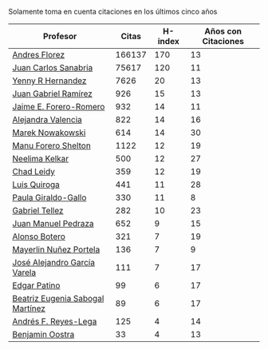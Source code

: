 Solamente toma en cuenta citaciones en los últimos cinco años

Profesor | Citas | H-index | Años con Citaciones |
----  | ----- | --- | --- |
[Andres Florez](https://scholar.google.com.co/citations?user=SUG6ga0AAAAJ&hl=en) | 166137 | 170 |  13 | 
[Juan Carlos Sanabria](https://scholar.google.com/citations?user=ExNZQTIAAAAJ&hl=en)| 75617 | 120 | 11 |
[Yenny R Hernandez](https://scholar.google.com.co/citations?user=KXWwfMMAAAAJ&hl=en) | 7626 | 20 | 13 | 
[Juan Gabriel Ramírez](https://scholar.google.com.co/citations?user=q0NfAgEAAAAJ&hl=en) | 926 | 15 | 13 |
[Jaime E. Forero-Romero](https://scholar.google.com.co/citations?user=TLTK6WgAAAAJ&hl=en) | 932 | 14 | 11 |
[Alejandra Valencia](https://scholar.google.com.co/citations?user=7Fa-MFYAAAAJ&hl=en) | 822 | 14 | 16 |
[Marek Nowakowski](https://scholar.google.com.co/citations?user=ctFaBNQAAAAJ&hl=en) | 614 | 14 | 30 |
[Manu Forero Shelton](https://scholar.google.com.co/citations?user=0_jvORsAAAAJ&hl=en) | 1122 | 12 | 19 |
[Neelima Kelkar](https://scholar.google.com.co/citations?user=BMxIj5AAAAAJ&hl=en) | 500 | 12 | 27 |
[Chad Leidy](https://scholar.google.com.co/citations?user=n-rGcH4AAAAJ&hl=en) | 359 | 12 | 19 |
[Luis Quiroga](https://scholar.google.com.co/citations?user=PPvfyVwAAAAJ&hl=en) | 441 | 11 | 28 |
[Paula Giraldo-Gallo](https://scholar.google.com/citations?user=Gr5FaIoAAAAJ) | 330 | 11 | 8 |
[Gabriel Tellez](https://scholar.google.com.co/citations?user=1JHuoIAAAAAJ&hl=en) | 282 | 10 | 23 |
[Juan Manuel Pedraza](https://scholar.google.com.co/citations?user=x8-YWMsAAAAJ&hl=en) | 652 | 9 | 15 |
[Alonso Botero](https://scholar.google.com.co/citations?user=e06A7mUAAAAJ&hl=en) | 321 | 7 | 19 |
[Mayerlin Nuñez Portela](https://scholar.google.com.co/citations?user=znFnm4wAAAAJ&hl=en) | 136 | 7 | 9 |
[José Alejandro García Varela](https://scholar.google.com.co/citations?user=iA0H5dgAAAAJ&hl=en) | 111 | 7 | 17 |
[Edgar Patino](https://scholar.google.com.co/citations?user=bx4dJNgAAAAJ&hl=en) | 99 | 6 | 17 | 
[Beatriz Eugenia Sabogal Martínez](https://scholar.google.com.co/citations?user=T-0RjQYAAAAJ&hl=en) | 89 | 6 | 17 |
[Andrés F. Reyes-Lega](https://scholar.google.com.co/citations?user=04V0g64AAAAJ&hl=en) | 125 | 4 | 14 | 
[Benjamin Oostra](https://scholar.google.com/citations?user=A-57orIAAAAJ&hl=en&oi=ao)| 33 | 4 | 13 |



